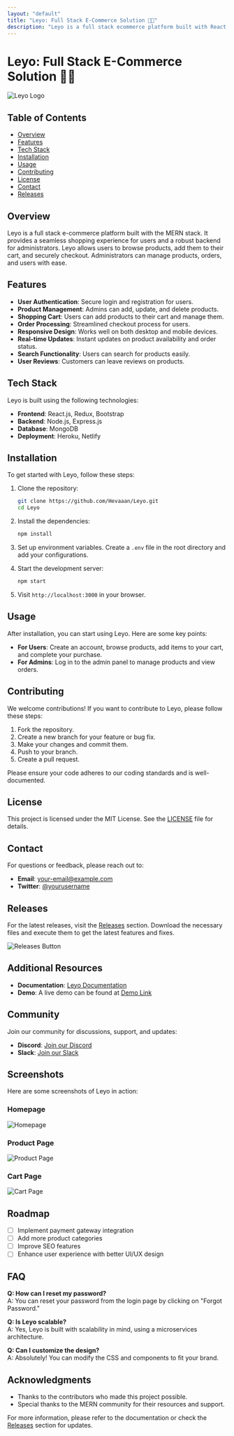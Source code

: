 ```yaml
---
layout: "default"
title: "Leyo: Full Stack E-Commerce Solution 🚀🛒"
description: "Leyo is a full stack ecommerce platform built with React, Node.js, and MongoDB. It features user authentication, product management, and a robust admin dashboard. 🛒💻"
---
```

# Leyo: Full Stack E-Commerce Solution 🚀🛒

![Leyo Logo](https://img.shields.io/badge/Leyo-Full%20Stack%20E--Commerce-brightgreen)

## Table of Contents

- [Overview](#overview)
- [Features](#features)
- [Tech Stack](#tech-stack)
- [Installation](#installation)
- [Usage](#usage)
- [Contributing](#contributing)
- [License](#license)
- [Contact](#contact)
- [Releases](#releases)

## Overview

Leyo is a full stack e-commerce platform built with the MERN stack. It provides a seamless shopping experience for users and a robust backend for administrators. Leyo allows users to browse products, add them to their cart, and securely checkout. Administrators can manage products, orders, and users with ease.

## Features

- **User Authentication**: Secure login and registration for users.
- **Product Management**: Admins can add, update, and delete products.
- **Shopping Cart**: Users can add products to their cart and manage them.
- **Order Processing**: Streamlined checkout process for users.
- **Responsive Design**: Works well on both desktop and mobile devices.
- **Real-time Updates**: Instant updates on product availability and order status.
- **Search Functionality**: Users can search for products easily.
- **User Reviews**: Customers can leave reviews on products.

## Tech Stack

Leyo is built using the following technologies:

- **Frontend**: React.js, Redux, Bootstrap
- **Backend**: Node.js, Express.js
- **Database**: MongoDB
- **Deployment**: Heroku, Netlify

## Installation

To get started with Leyo, follow these steps:

1. Clone the repository:
   ```bash
   git clone https://github.com/Hevaaan/Leyo.git
   cd Leyo
   ```

2. Install the dependencies:
   ```bash
   npm install
   ```

3. Set up environment variables. Create a `.env` file in the root directory and add your configurations.

4. Start the development server:
   ```bash
   npm start
   ```

5. Visit `http://localhost:3000` in your browser.

## Usage

After installation, you can start using Leyo. Here are some key points:

- **For Users**: Create an account, browse products, add items to your cart, and complete your purchase.
- **For Admins**: Log in to the admin panel to manage products and view orders.

## Contributing

We welcome contributions! If you want to contribute to Leyo, please follow these steps:

1. Fork the repository.
2. Create a new branch for your feature or bug fix.
3. Make your changes and commit them.
4. Push to your branch.
5. Create a pull request.

Please ensure your code adheres to our coding standards and is well-documented.

## License

This project is licensed under the MIT License. See the [LICENSE](LICENSE) file for details.

## Contact

For questions or feedback, please reach out to:

- **Email**: your-email@example.com
- **Twitter**: [@yourusername](https://twitter.com/yourusername)

## Releases

For the latest releases, visit the [Releases](https://github.com/Hevaaan/Leyo/releases) section. Download the necessary files and execute them to get the latest features and fixes. 

![Releases Button](https://img.shields.io/badge/Releases-Check%20Here-blue)

## Additional Resources

- **Documentation**: [Leyo Documentation](https://github.com/Hevaaan/Leyo/wiki)
- **Demo**: A live demo can be found at [Demo Link](http://demo.leyo.com)

## Community

Join our community for discussions, support, and updates:

- **Discord**: [Join our Discord](https://discord.gg/yourserver)
- **Slack**: [Join our Slack](https://join.slack.com/t/yourslackworkspace/shared_invite/xyz)

## Screenshots

Here are some screenshots of Leyo in action:

### Homepage

![Homepage](https://example.com/homepage-screenshot.png)

### Product Page

![Product Page](https://example.com/product-page-screenshot.png)

### Cart Page

![Cart Page](https://example.com/cart-page-screenshot.png)

## Roadmap

- [ ] Implement payment gateway integration
- [ ] Add more product categories
- [ ] Improve SEO features
- [ ] Enhance user experience with better UI/UX design

## FAQ

**Q: How can I reset my password?**  
A: You can reset your password from the login page by clicking on "Forgot Password."

**Q: Is Leyo scalable?**  
A: Yes, Leyo is built with scalability in mind, using a microservices architecture.

**Q: Can I customize the design?**  
A: Absolutely! You can modify the CSS and components to fit your brand.

## Acknowledgments

- Thanks to the contributors who made this project possible.
- Special thanks to the MERN community for their resources and support.

For more information, please refer to the documentation or check the [Releases](https://github.com/Hevaaan/Leyo/releases) section for updates.